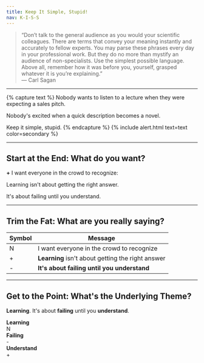 ```yaml
---
title: Keep It Simple, Stupid!
nav: K-I-S-S
---
```


> “Don’t talk to the general audience as you would your scientific colleagues. There are terms that convey your meaning instantly and accurately to fellow experts. You may parse these phrases every day in your professional work. But they do no more than mystify an audience of non-specialists. Use the simplest possible language. Above all, remember how it was before you, yourself, grasped whatever it is you’re explaining.”  
> — Carl Sagan

---

{% capture text %}
Nobody wants to listen to a lecture when they were expecting a sales pitch.

Nobody's excited when a quick description becomes a novel.

Keep it simple, stupid.
{% endcapture %}
{% include alert.html text=text color=secondary %}

---

## Start at the End: **What do you want?**

<div class="card mb-4">
  <div class="card-body">
    <p><strong>+</strong> I want everyone in the crowd to recognize:</p>
    <p>Learning isn't about getting the right answer.</p>
    <p>It's about failing until you understand.</p>
  </div>
</div>

---

## Trim the Fat: **What are you really saying?**

<table class="table table-bordered w-75 mx-auto">
  <thead class="thead-light">
    <tr>
      <th scope="col">Symbol</th>
      <th scope="col">Message</th>
    </tr>
  </thead>
  <tbody>
    <tr>
      <td><span class="badge bg-secondary">N</span></td>
      <td>I want everyone in the crowd to recognize</td>
    </tr>
    <tr>
      <td><span class="badge bg-success">+</span></td>
      <td><strong>Learning</strong> isn't about getting the right answer</td>
    </tr>
    <tr>
      <td><span class="badge bg-danger">-</span></td>
      <td><strong>It's about failing until you understand</strong></td>
    </tr>
  </tbody>
</table>

---

## Get to the Point: **What's the Underlying Theme?**

<div class="card text-center my-4">
  <div class="card-body">
    <p class="h4"><strong>Learning</strong>. It's about <strong>failing</strong> until you <strong>understand</strong>.</p>
  </div>
</div>

<div class="d-flex justify-content-center gap-4 my-4">
  <div class="text-center">
    <div class="border p-3"><strong>Learning</strong></div>
    <div class="mt-2"><span class="badge bg-secondary">N</span></div>
  </div>
  <div class="text-center">
    <div class="border p-3"><strong>Failing</strong></div>
    <div class="mt-2"><span class="badge bg-danger">-</span></div>
  </div>
  <div class="text-center">
    <div class="border p-3"><strong>Understand</strong></div>
    <div class="mt-2"><span class="badge bg-success">+</span></div>
  </div>
</div>
